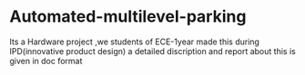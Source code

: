 # Automated-multilevel-parking
Its a Hardware project ,we students of ECE-1year made this during IPD(innovative product design) 
a detailed discription and report about this is given in doc format
